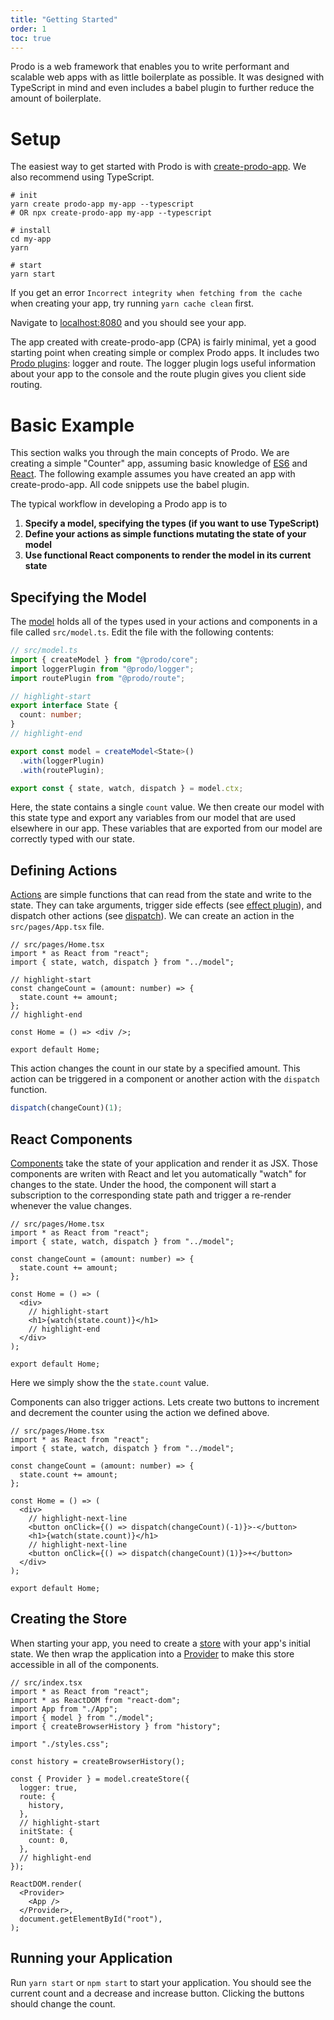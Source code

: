 ```yaml
---
title: "Getting Started"
order: 1
toc: true
---
```


Prodo is a web framework that enables you to write performant and scalable web
apps with as little boilerplate as possible. It was designed with TypeScript in
mind and even includes a babel plugin to further reduce the amount of
boilerplate.

# Setup

The easiest way to get started with Prodo is with
[create-prodo-app](/introduction/create-prodo-app). We also recommend using TypeScript.

```shell
# init
yarn create prodo-app my-app --typescript
# OR npx create-prodo-app my-app --typescript

# install
cd my-app
yarn

# start
yarn start
```

If you get an error `Incorrect integrity when fetching from the cache` when creating your app, try running `yarn cache clean` first.

Navigate to [localhost:8080](http://localhost:8080) and you should see your app.

The app created with create-prodo-app (CPA) is fairly minimal, yet a good
starting point when creating simple or complex Prodo apps. It includes two
[Prodo plugins](/basics/plugins): logger and route. The logger plugin logs useful
information about your app to the console and the route plugin gives you client
side routing.

# Basic Example

This section walks you through the main concepts of Prodo. We are creating a
simple "Counter" app, assuming basic knowledge of
[ES6](https://www.w3schools.com/js/js_es6.asp) and [React](https://reactjs.org).
The following example assumes you have created an app with create-prodo-app. All code
snippets use the babel plugin.

The typical workflow in developing a Prodo app is to

1. **Specify a model, specifying the types (if you want to use TypeScript)**
2. **Define your actions as simple functions mutating the state of your model**
3. **Use functional React components to render the model in its current state**

## Specifying the Model

The [model](/basics/model) holds all of the types used in your actions and components
in a file called `src/model.ts`. Edit the file with the following contents:

```ts
// src/model.ts
import { createModel } from "@prodo/core";
import loggerPlugin from "@prodo/logger";
import routePlugin from "@prodo/route";

// highlight-start
export interface State {
  count: number;
}
// highlight-end

export const model = createModel<State>()
  .with(loggerPlugin)
  .with(routePlugin);

export const { state, watch, dispatch } = model.ctx;
```

Here, the state contains a single `count` value. We then create our model with this state type
and export any variables from our model that are used elsewhere in our app.
These variables that are exported from our model are correctly typed with our
state.

## Defining Actions

[Actions](/basics/actions) are simple functions that can read from the state and write to the state. They can
take arguments, trigger side effects (see [effect plugin](/plugins/effects)), and dispatch other actions (see [dispatch](/basics/actions#dispatch)). We can create
an action in the `src/pages/App.tsx` file.

```tsx
// src/pages/Home.tsx
import * as React from "react";
import { state, watch, dispatch } from "../model";

// highlight-start
const changeCount = (amount: number) => {
  state.count += amount;
};
// highlight-end

const Home = () => <div />;

export default Home;
```

This action changes the count in our state by a specified amount. This action can
be triggered in a component or another action with the `dispatch` function.

```ts
dispatch(changeCount)(1);
```

## React Components

[Components](/basics/components) take the state of your application and render
it as JSX. Those components are writen with React and let you automatically
"watch" for changes to the state. Under the hood, the component will start a
subscription to the corresponding state path and trigger a re-render whenever
the value changes.

```tsx
// src/pages/Home.tsx
import * as React from "react";
import { state, watch, dispatch } from "../model";

const changeCount = (amount: number) => {
  state.count += amount;
};

const Home = () => (
  <div>
    // highlight-start
    <h1>{watch(state.count)}</h1>
    // highlight-end
  </div>
);

export default Home;
```

Here we simply show the the `state.count` value.

Components can also trigger actions. Lets create two buttons to increment and
decrement the counter using the action we defined above.

```tsx
// src/pages/Home.tsx
import * as React from "react";
import { state, watch, dispatch } from "../model";

const changeCount = (amount: number) => {
  state.count += amount;
};

const Home = () => (
  <div>
    // highlight-next-line
    <button onClick={() => dispatch(changeCount)(-1)}>-</button>
    <h1>{watch(state.count)}</h1>
    // highlight-next-line
    <button onClick={() => dispatch(changeCount)(1)}>+</button>
  </div>
);

export default Home;
```

## Creating the Store

When starting your app, you need to create a [store](/basics/store) with your
app's initial state. We then wrap the application into a
[Provider](/api-reference/provider) to make this store accessible in all of the
components.

```tsx
// src/index.tsx
import * as React from "react";
import * as ReactDOM from "react-dom";
import App from "./App";
import { model } from "./model";
import { createBrowserHistory } from "history";

import "./styles.css";

const history = createBrowserHistory();

const { Provider } = model.createStore({
  logger: true,
  route: {
    history,
  },
  // highlight-start
  initState: {
    count: 0,
  },
  // highlight-end
});

ReactDOM.render(
  <Provider>
    <App />
  </Provider>,
  document.getElementById("root"),
);
```

## Running your Application

Run `yarn start` or `npm start` to start your application. You should see the
current count and a decrease and increase button. Clicking the buttons should
change the count.

